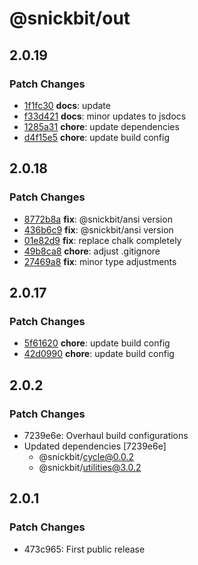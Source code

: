 # @snickbit/out

## 2.0.19

### Patch Changes

- [1f1fc30](https://github.com/snickbit/out/commit/1f1fc30) **docs**:  update
- [f33d421](https://github.com/snickbit/out/commit/f33d421) **docs**:  minor updates to jsdocs
- [1285a31](https://github.com/snickbit/out/commit/1285a31) **chore**:  update dependencies
- [d4f15e5](https://github.com/snickbit/out/commit/d4f15e5) **chore**:  update build config


## 2.0.18

### Patch Changes

- [8772b8a](https://github.com/snickbit/out/commit/8772b8a) **fix**:  @snickbit/ansi version
- [436b6c9](https://github.com/snickbit/out/commit/436b6c9) **fix**:  @snickbit/ansi version
- [01e82d9](https://github.com/snickbit/out/commit/01e82d9) **fix**:  replace chalk completely
- [49b8ca8](https://github.com/snickbit/out/commit/49b8ca8) **chore**:  adjust .gitignore
- [27469a8](https://github.com/snickbit/out/commit/27469a8) **fix**:  minor type adjustments


## 2.0.17

### Patch Changes

- [5f61620](https://github.com/snickbit/out/commit/5f61620) **chore**:  update build config
- [42d0990](https://github.com/snickbit/out/commit/42d0990) **chore**:  update build config


## 2.0.2

### Patch Changes

- 7239e6e: Overhaul build configurations
- Updated dependencies [7239e6e]
	- @snickbit/cycle@0.0.2
	- @snickbit/utilities@3.0.2

## 2.0.1

### Patch Changes

- 473c965: First public release
